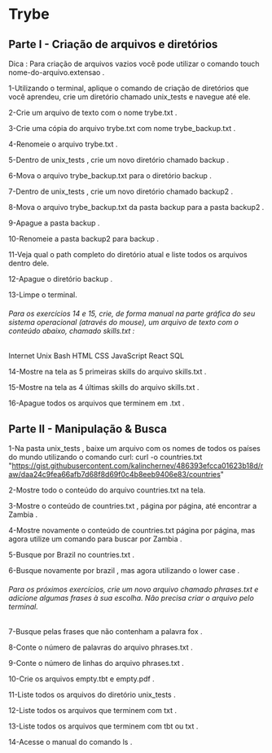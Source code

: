 # Trybe

## Parte I - Criação de arquivos e diretórios

Dica : Para criação de arquivos vazios você pode utilizar o comando touch nome-do-arquivo.extensao .

1-Utilizando o terminal, aplique o comando de criação de diretórios que você aprendeu, crie um diretório chamado unix_tests e navegue até ele.

2-Crie um arquivo de texto com o nome trybe.txt .

3-Crie uma cópia do arquivo trybe.txt com nome trybe_backup.txt .

4-Renomeie o arquivo trybe.txt .

5-Dentro de unix_tests , crie um novo diretório chamado backup .

6-Mova o arquivo trybe_backup.txt para o diretório backup .

7-Dentro de unix_tests , crie um novo diretório chamado backup2 .

8-Mova o arquivo trybe_backup.txt da pasta backup para a pasta backup2 .

9-Apague a pasta backup .

10-Renomeie a pasta backup2 para backup .

11-Veja qual o path completo do diretório atual e liste todos os arquivos dentro dele.

12-Apague o diretório backup .

13-Limpe o terminal.

###### Para os exercícios 14 e 15, crie, de forma manual na parte gráfica do seu sistema operacional (através do mouse), um arquivo de texto com o conteúdo abaixo, chamado skills.txt :

Internet
Unix
Bash
HTML
CSS
JavaScript
React
SQL

14-Mostre na tela as 5 primeiras skills do arquivo skills.txt .

15-Mostre na tela as 4 últimas skills do arquivo skills.txt .

16-Apague todos os arquivos que terminem em .txt .


## Parte II - Manipulação & Busca

1-Na pasta unix_tests , baixe um arquivo com os nomes de todos os países do mundo utilizando o comando curl:
curl -o countries.txt "https://gist.githubusercontent.com/kalinchernev/486393efcca01623b18d/raw/daa24c9fea66afb7d68f8d69f0c4b8eeb9406e83/countries"

2-Mostre todo o conteúdo do arquivo countries.txt na tela.

3-Mostre o conteúdo de countries.txt , página por página, até encontrar a Zambia .

4-Mostre novamente o conteúdo de countries.txt página por página, mas agora utilize um comando para buscar por Zambia .

5-Busque por Brazil no countries.txt .

6-Busque novamente por brazil , mas agora utilizando o lower case .

###### Para os próximos exercícios, crie um novo arquivo chamado phrases.txt e adicione algumas frases à sua escolha. Não precisa criar o arquivo pelo terminal.

7-Busque pelas frases que não contenham a palavra fox .

8-Conte o número de palavras do arquivo phrases.txt .

9-Conte o número de linhas do arquivo phrases.txt .

10-Crie os arquivos empty.tbt e empty.pdf .

11-Liste todos os arquivos do diretório unix_tests .

12-Liste todos os arquivos que terminem com txt .

13-Liste todos os arquivos que terminem com tbt ou txt .

14-Acesse o manual do comando ls .


